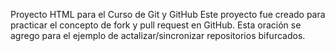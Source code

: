 Proyecto HTML para el Curso de Git y GitHub
Este proyecto fue creado para practicar el concepto de fork y pull request en GitHub.
Esta oración se agrego para el ejemplo de actalizar/sincronizar repositorios bifurcados.
